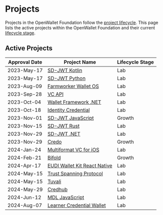 [//]: # (SPDX-License-Identifier: CC-BY-4.0)

# Projects

Projects in the OpenWallet Foundation follow the [project lifecycle](../governance/project-lifecycle.md). This page lists the active projects within the OpenWallet Foundation and their current [lifecycle stage](../governance/project-lifecycle.md#stages).

## Active Projects

| Approval Date | Project Name                           | Lifecycle Stage |
| ------------- | -------------------------------------- | --------------- |
| 2023-May-17   | [SD-JWT Kotlin](./sd-jwt-kotlin.md)    | Lab             |
| 2023-May-17   | [SD-JWT Python](./sd-jwt-python.md)    | Lab             |
| 2023-Aug-09   | [Farmworker Wallet OS](./fwos.md)      | Lab             |
| 2023-Sep-28   | [VC API](./vc-api.md)                  | Lab             |
| 2023-Oct-04   | [Wallet Framework .NET](./wallet-framework-dotnet.md) | Lab |
| 2023-Oct-18   | [Identity Credential](./identity-credential.md) | Lab |
| 2023-Nov-01   | [SD-JWT JavaScript](./sd-jwt-js.md)    | Growth          |
| 2023-Nov-15   | [SD-JWT Rust](./sd-jwt-rust.md)        | Lab             |
| 2023-Nov-29   | [SD-JWT .NET](./sd-jwt-dotnet.md)      | Lab             |
| 2023-Nov-29   | [Credo](./credo-ts.md)                 | Growth |
| 2024-Jan-24   | [Multiformat VC for iOS](./multiformat-vc-ios.md) | Lab  |
| 2024-Feb-21   | [Bifold](./bifold.md)                  | Growth          |
| 2024-Apr-17   | [EUDI Wallet Kit React Native](./eudi-wallet-kit-react-native.md) | Lab |
| 2024-May-15   | [Trust Spanning Protocol](./tsp.md)    | Lab             |
| 2024-May-15   | [Tuvali](./tuvali.md)                  | Lab             |
| 2024-May-29   | [Credhub](./credhub.md)                | Lab             |
| 2024-Jun-12   | [MDL JavaScript](./mdl-js.md)          | Lab             |
| 2024-Aug-07   | [Learner Credential Wallet](./learner-credential-wallet.md) | Lab |
